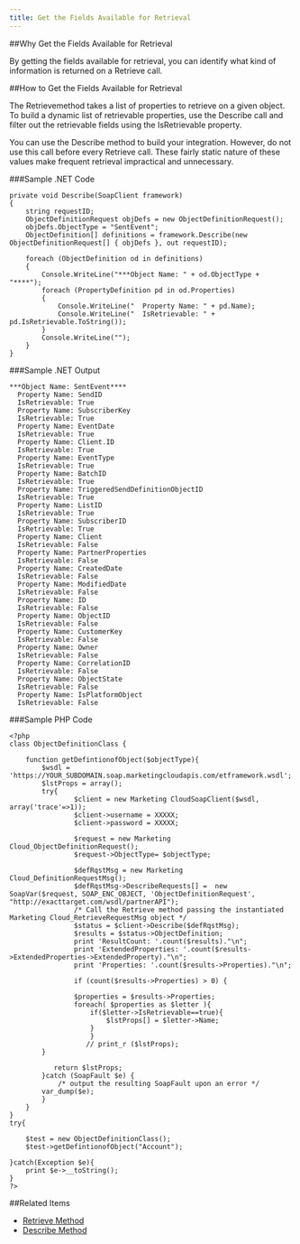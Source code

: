 ```yaml
---
title: Get the Fields Available for Retrieval
---
```


##Why Get the Fields Available for Retrieval
<p>By getting the fields available for retrieval, you can identify what kind of information is returned on a Retrieve call.</p>

##How to Get the Fields Available for Retrieval
<p>The Retrievemethod takes a list of properties to retrieve on a given object. To build a dynamic list of retrievable properties, use the Describe call and filter out the retrievable fields using the IsRetrievable property.</p>
<p>You can use the Describe method to build your integration. However, do not use this call before every Retrieve call. These fairly static nature of these values make frequent retrieval impractical and unnecessary.</p>

###Sample .NET Code
```
private void Describe(SoapClient framework)
{
    string requestID;
    ObjectDefinitionRequest objDefs = new ObjectDefinitionRequest();
    objDefs.ObjectType = "SentEvent";
    ObjectDefinition[] definitions = framework.Describe(new ObjectDefinitionRequest[] { objDefs }, out requestID);

    foreach (ObjectDefinition od in definitions)             
    {
        Console.WriteLine("***Object Name: " + od.ObjectType + "****");
        foreach (PropertyDefinition pd in od.Properties)
        {
            Console.WriteLine("  Property Name: " + pd.Name);
            Console.WriteLine("  IsRetrievable: " + pd.IsRetrievable.ToString());
        }
        Console.WriteLine("");
    }
}
```
###Sample .NET Output
```
***Object Name: SentEvent****
  Property Name: SendID
  IsRetrievable: True
  Property Name: SubscriberKey
  IsRetrievable: True
  Property Name: EventDate
  IsRetrievable: True
  Property Name: Client.ID
  IsRetrievable: True
  Property Name: EventType
  IsRetrievable: True
  Property Name: BatchID
  IsRetrievable: True
  Property Name: TriggeredSendDefinitionObjectID
  IsRetrievable: True
  Property Name: ListID
  IsRetrievable: True
  Property Name: SubscriberID
  IsRetrievable: True
  Property Name: Client
  IsRetrievable: False
  Property Name: PartnerProperties
  IsRetrievable: False
  Property Name: CreatedDate
  IsRetrievable: False
  Property Name: ModifiedDate
  IsRetrievable: False
  Property Name: ID
  IsRetrievable: False
  Property Name: ObjectID
  IsRetrievable: False
  Property Name: CustomerKey
  IsRetrievable: False
  Property Name: Owner
  IsRetrievable: False
  Property Name: CorrelationID
  IsRetrievable: False
  Property Name: ObjectState
  IsRetrievable: False
  Property Name: IsPlatformObject
  IsRetrievable: False
```
###Sample PHP Code
```
<?php
class ObjectDefinitionClass {

    function getDefintionofObject($objectType){
        $wsdl = 'https://YOUR_SUBDOMAIN.soap.marketingcloudapis.com/etframework.wsdl';
        $lstProps = array();                
        try{                
                $client = new Marketing CloudSoapClient($wsdl, array('trace'=>1));  
                $client->username = XXXXX;
                $client->password = XXXXX;

                $request = new Marketing Cloud_ObjectDefinitionRequest();
                $request->ObjectType= $objectType;

                $defRqstMsg = new Marketing Cloud_DefinitionRequestMsg();
                $defRqstMsg->DescribeRequests[] =  new SoapVar($request, SOAP_ENC_OBJECT, 'ObjectDefinitionRequest', "http://exacttarget.com/wsdl/partnerAPI");
                /* Call the Retrieve method passing the instantiated Marketing Cloud_RetrieveRequestMsg object */
                $status = $client->Describe($defRqstMsg);
                $results = $status->ObjectDefinition;
                print 'ResultCount: '.count($results)."\n";
                print 'ExtendedProperties: '.count($results->ExtendedProperties->ExtendedProperty)."\n";
                print 'Properties: '.count($results->Properties)."\n";

                if (count($results->Properties) > 0) {

                $properties = $results->Properties;
                foreach( $properties as $letter ){
                    if($letter->IsRetrievable==true){
                        $lstProps[] = $letter->Name;
                    }
                    }
                   // print_r ($lstProps);
        }

           return $lstProps;     
        }catch (SoapFault $e) {
            /* output the resulting SoapFault upon an error */
        var_dump($e);
        }       
    }
}
try{

    $test = new ObjectDefinitionClass();
    $test->getDefintionofObject("Account");

}catch(Exception $e){
    print $e->__toString();
}
?>
```
##Related Items
* [Retrieve Method](retrieve.htm)
* [Describe Method](describe.htm)
